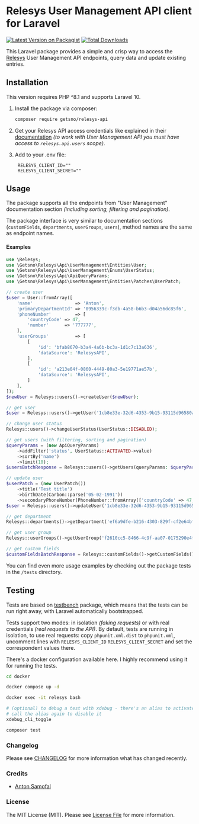 # Relesys User Management API client for Laravel

[![Latest Version on Packagist](https://img.shields.io/packagist/v/getsno/relesys-api.svg?style=flat-square)](https://packagist.org/packages/getsno/relesys-users)
[![Total Downloads](https://img.shields.io/packagist/dt/getsno/relesys-api.svg?style=flat-square)](https://packagist.org/packages/getsno/relesys-users)

This Laravel package provides a simple and crisp way to access the [Relesys](https://api.relesysapp.net/docs/v1.1/intro) User Management API endpoints, query data and update existing entries.
## Installation

This version requires PHP ^8.1 and supports Laravel 10.

1. Install the package via composer:
   ```bash
   composer require getsno/relesys-api
   ```

2. Get your Relesys API access credentials like explained in their [documentation](https://api.relesysapp.net/docs/v1.1/intro/access)
   _(to work with User Management API you must have access to `relesys.api.users` scope)_.

3. Add to your .env file:
   ```dotenv
    RELESYS_CLIENT_ID=""
    RELESYS_CLIENT_SECRET=""
   ```

## Usage

The package supports all the endpoints from "User Management" documentation section 
_(including sorting, filtering and pagination)_. 

The package interface is very similar to documentation sections (`customFields`, `departments`, `userGroups`, `users`), 
method names are the same as endpoint names.

#### Examples
```php
use \Relesys;
use \Getsno\Relesys\Api\UserManagement\Entities\User;
use \Getsno\Relesys\Api\UserManagement\Enums\UserStatus;
use \Getsno\Relesys\Api\ApiQueryParams;
use \Getsno\Relesys\Api\UserManagement\Entities\Patches\UserPatch;

// create user
$user = User::fromArray([
    'name'                => 'Anton',
    'primaryDepartmentId' => '0956339c-f3db-4a58-b6b3-d04a56dc85f6',
    'phoneNumber'         => [
        'countryCode' => 47,
        'number'      => '777777',
    ],
    'userGroups'          => [
        [
            'id': 'bfab8670-b3a4-4a6b-bc3a-1d1c7c13a636',
            'dataSource': 'RelesysAPI',
        ],
        [
            'id': 'a213e04f-0860-4449-80a3-5e19771ae57b',
            'dataSource': 'RelesysAPI',
        ]
    ],
]);
$newUser = Relesys::users()->createUser($newUser);

// get user
$user = Relesys::users()->getUser('1cb8e33e-32d6-4353-9b15-93115d96580a');

// change user status
Relesys::users()->changeUserStatus(UserStatus::DISABLED);

// get users (with filtering, sorting and pagination)
$queryParams = (new ApiQueryParams)
    ->addFilter('status', UserStatus::ACTIVATED->value)
    ->sortBy('name')
    ->limit(10);
$usersBatchResponse = Relesys::users()->getUsers(queryParams: $queryParams, page: 2);

// update user
$userPatch = (new UserPatch())
    ->title('Test title')
    ->birthDate(Carbon::parse('05-02-1991'))
    ->secondaryPhoneNumber(PhoneNumber::fromArray(['countryCode' => 47, 'number' => '777777']));
$user = Relesys::users()->updateUser('1cb8e33e-32d6-4353-9b15-93115d96580a', $userPatch);

// get department
Relesys::departments()->getDepartment('ef6a9dfe-b216-4303-829f-cf2e64bf72a1');

// get user group
Relesys::userGroups()->getUserGroup('f2610cc5-8466-4c9f-aa07-0175290e4f37');

// get custom fields
$customFieldsBatchResponse = Relesys::customFields()->getCustomFields();
```

You can find even more usage examples by checking out the package tests in the `/tests` directory.

## Testing

Tests are based on [testbench](https://github.com/orchestral/testbench) package, 
which means that the tests can be run right away, with Laravel automatically bootstrapped.

Tests support two modes: in isolation _(faking requests)_ or with real credentials
_(real requests to the API)_.
By default, tests are running in isolation, 
to use real requests: copy `phpunit.xml.dist` to `phpunit.xml`, uncomment lines with `RELESYS_CLIENT_ID`
`RELESYS_CLIENT_SECRET` and set the correspondent values there.

There's a docker configuration available here. I highly recommend using it for running the tests.

```bash
cd docker

docker compose up -d

docker exec -it relesys bash

# (optional) to debug a test with xdebug - there's an alias to activate it
# call the alias again to disable it 
xdebug_cli_toggle

composer test
```

### Changelog

Please see [CHANGELOG](CHANGELOG.md) for more information what has changed recently.

### Credits

- [Anton Samofal](https://github.com/asamofal)

### License

The MIT License (MIT). Please see [License File](LICENSE.md) for more information.
